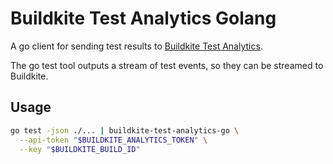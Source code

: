 # Buildkite Test Analytics Golang

A go client for sending test results to [Buildkite Test Analytics](https://buildkite.com/test-analytics).

The go test tool outputs a stream of test events, so they can be streamed to Buildkite.

## Usage

```bash
go test -json ./... | buildkite-test-analytics-go \
  --api-token "$BUILDKITE_ANALYTICS_TOKEN" \
  --key "$BUILDKITE_BUILD_ID"
```
